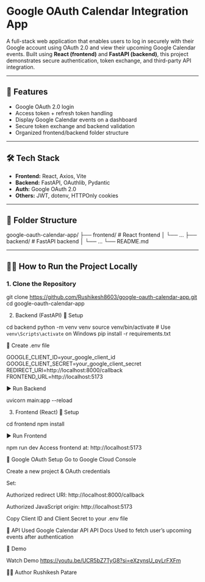 # Google OAuth Calendar Integration App

A full-stack web application that enables users to log in securely with their Google account using OAuth 2.0 and view their upcoming Google Calendar events. Built using **React (frontend)** and **FastAPI (backend)**, this project demonstrates secure authentication, token exchange, and third-party API integration.

---

## 🚀 Features

- Google OAuth 2.0 login
- Access token + refresh token handling
- Display Google Calendar events on a dashboard
- Secure token exchange and backend validation
- Organized frontend/backend folder structure

---

## 🛠️ Tech Stack

- **Frontend:** React, Axios, Vite
- **Backend:** FastAPI, OAuthlib, Pydantic
- **Auth:** Google OAuth 2.0
- **Others:** JWT, dotenv, HTTPOnly cookies

---

## 📁 Folder Structure

google-oauth-calendar-app/
├── frontend/ # React frontend
│ └── ...
├── backend/ # FastAPI backend
│ └── ...
└── README.md


---

## 🧑‍💻 How to Run the Project Locally

### 1. Clone the Repository

git clone https://github.com/Rushikesh8603/google-oauth-calendar-app.git
cd google-oauth-calendar-app



2. Backend (FastAPI)
🔧 Setup

cd backend
python -m venv venv
source venv/bin/activate  # Use `venv\Scripts\activate` on Windows
pip install -r requirements.txt


🔑 Create .env file

GOOGLE_CLIENT_ID=your_google_client_id
GOOGLE_CLIENT_SECRET=your_google_client_secret
REDIRECT_URI=http://localhost:8000/callback
FRONTEND_URL=http://localhost:5173



▶️ Run Backend

uvicorn main:app --reload



3. Frontend (React)
🔧 Setup

cd frontend
npm install


▶️ Run Frontend

npm run dev
Access frontend at: http://localhost:5173


🔐 Google OAuth Setup
Go to Google Cloud Console

Create a new project & OAuth credentials

Set:

Authorized redirect URI: http://localhost:8000/callback

Authorized JavaScript origin: http://localhost:5173

Copy Client ID and Client Secret to your .env file



📅 API Used
Google Calendar API
API Docs
Used to fetch user’s upcoming events after authentication


📸 Demo

Watch Demo   https://youtu.be/UCR5bZ7TyG8?si=eXzynsU_pyLrFXFm


🧑‍💻 Author
Rushikesh Patare









